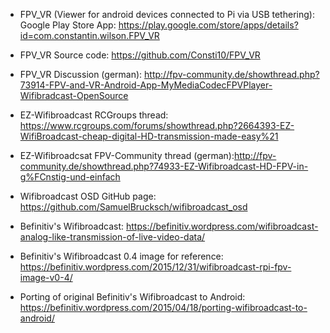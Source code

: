 * FPV_VR (Viewer for android devices connected to Pi via USB tethering):
Google Play Store App: https://play.google.com/store/apps/details?id=com.constantin.wilson.FPV_VR

* FPV_VR Source code: https://github.com/Consti10/FPV_VR

* FPV_VR Discussion (german): http://fpv-community.de/showthread.php?73914-FPV-and-VR-Android-App-MyMediaCodecFPVPlayer-Wifibradcast-OpenSource

* EZ-Wifibroadcast RCGroups thread: https://www.rcgroups.com/forums/showthread.php?2664393-EZ-WifiBroadcast-cheap-digital-HD-transmission-made-easy%21

* EZ-Wifibroadcsat FPV-Community thread (german):http://fpv-community.de/showthread.php?74933-EZ-Wifibroadcast-HD-FPV-in-g%FCnstig-und-einfach

* Wifibroadcast OSD GitHub page:
https://github.com/SamuelBrucksch/wifibroadcast_osd


* Befinitiv's Wifibroadcast:
https://befinitiv.wordpress.com/wifibroadcast-analog-like-transmission-of-live-video-data/


* Befinitiv's Wifibroadcast 0.4 image for reference:
https://befinitiv.wordpress.com/2015/12/31/wifibroadcast-rpi-fpv-image-v0-4/


* Porting of original Befinitiv's Wifibroadcast to Android:
https://befinitiv.wordpress.com/2015/04/18/porting-wifibroadcast-to-android/
